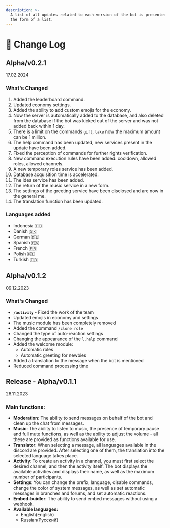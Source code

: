 ```yaml
---
description: >-
  A list of all updates related to each version of the bot is presented in 
  the form of a list.
---
```


# 📑 Change Log

## Alpha/v0.2.1

17.02.2024

### What's Changed
1. Added the leaderboard command.
2. Updated economy settings.
3. Added the ability to add custom emojis for the economy.
4. Now the server is automatically added to the database, and also deleted from the database if the bot was kicked out of the server and was not added back within 1 day.
5. There is a limit on the commands `gift`, `take` now the maximum amount can be 1 million.
6. The help command has been updated, new services present in the update have been added.
7. Fixed the perception of commands for further rights verification.
8. New command execution rules have been added: cooldown, allowed roles, allowed channels. 
9. A new temporary roles service has been added.
10. Database acquisition time is accelerated.
11. The idea service has been added.
12. The return of the music service in a new form.
13. The settings of the greeting service have been disclosed and are now in the general me.
14. The translation function has been updated.

### Languages added
* Indonesia 🇮🇩
* Danish 🇩🇰
* German 🇩🇪
* Spanish 🇪🇸
* French 🇫🇷
* Polish 🇵🇱
* Turkish 🇹🇷


## Alpha/v0.1.2

09.12.2023

### What's Changed

* **`/activity`** - Fixed the work of the team
* Updated emojis in economy and settings
* The music module has been completely removed
* Added the command `/clone role`&#x20;
* Changed the type of auto-reaction settings
* Changing the appearance of the `l.help` command
* Added the welcome module:&#x20;
  * Automatic roles
  * Automatic greeting for newbies
* Added a translation to the message when the bot is mentioned
* Reduced command processing time

## Release - Alpha/v0.1.1

26.11.2023

### Main functions:

* **Moderation**: The ability to send messages on behalf of the bot and clean up the chat from messages.
* **Music**: The ability to listen to music, the presence of temporary pause and full mute functions, as well as the ability to adjust the volume - all these are provided as functions available for use.
* **Translator**: When selecting a message, all languages available in the discord are provided. After selecting one of them, the translation into the selected language takes place.
* **Activity**: To create an activity in a channel, you must first select the desired channel, and then the activity itself. The bot displays the available activities and displays their name, as well as the maximum number of participants.
* **Settings**: You can change the prefix, language, disable commands, change the color of system messages, as well as set automatic messages in branches and forums, and set automatic reactions.
* **Embed-buidler**: The ability to send embed messages without using a webhook.
* **Available languages:**
  * English(English)
  * Russian(Русский)
